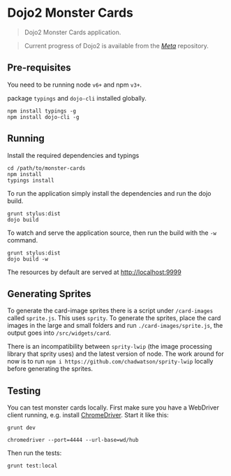 # Dojo2 Monster Cards

> Dojo2 Monster Cards application.

> Current progress of Dojo2 is available from the _[Meta](https://github.com/dojo/meta)_ repository.

## Pre-requisites

You need to be running node `v6+` and npm `v3+`.

package `typings` and `dojo-cli` installed globally.

```shell
npm install typings -g
npm install dojo-cli -g
```

## Running

Install the required dependencies and typings

```
cd /path/to/monster-cards
npm install
typings install
```

To run the application simply install the dependencies and run the dojo build.

```
grunt stylus:dist
dojo build
```

To watch and serve the application source, then run the build with the `-w` command.

```
grunt stylus:dist
dojo build -w
```

The resources by default are served at [http://localhost:9999](http://localhost:9999)

## Generating Sprites

To generate the card-image sprites there is a script under `/card-images` called `sprite.js`. This uses `sprity`. To generate the sprites, place the card images in the large and small folders and run `./card-images/sprite.js`, the output goes into `/src/widgets/card`.

There is an incompatibility between `sprity-lwip` (the image processing library that sprity uses) and the latest version of node. The work around for now is to run `npm i https://github.com/chadwatson/sprity-lwip` locally before generating the sprites.

## Testing

You can test monster cards locally. First make sure you have a WebDriver client running, e.g. install [ChromeDriver](https://sites.google.com/a/chromium.org/chromedriver/home). Start it like this:

```shell
grunt dev
```

```shell
chromedriver --port=4444 --url-base=wd/hub
```

Then run the tests:

```shell
grunt test:local
```
